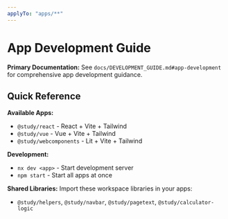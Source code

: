 ```yaml
---
applyTo: "apps/**"
---
```


# App Development Guide

**Primary Documentation:** See `docs/DEVELOPMENT_GUIDE.md#app-development` for comprehensive app development guidance.

## Quick Reference

**Available Apps:**

- `@study/react` - React + Vite + Tailwind
- `@study/vue` - Vue + Vite + Tailwind
- `@study/webcomponents` - Lit + Vite + Tailwind

**Development:**

- `nx dev <app>` - Start development server
- `npm start` - Start all apps at once

**Shared Libraries:** Import these workspace libraries in your apps:

- `@study/helpers`, `@study/navbar`, `@study/pagetext`, `@study/calculator-logic`

